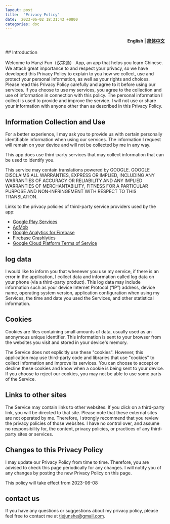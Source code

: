 ```yaml
---
layout: post
title:  "Privacy Policy"
date:  2023-06-02 18:31:43 +0800
categories: doc
---
```

<h4 align="right"><strong>English</strong> | <a href="https://hanzi-fun.github.io/doc/2023-06-02-%E9%9A%90%E7%A7%81%E5%8D%8F%E8%AE%AE.html">简体中文</a></h4>
## Introduction

Welcome to Hanzi Fun（汉字通） App, an app that helps you learn Chinese. We attach great importance to and respect your privacy, so we have developed this Privacy Policy to explain to you how we collect, use and protect your personal information, as well as your rights and choices. Please read this Privacy Policy carefully and agree to it before using our services. If you choose to use my services, you agree to the collection and use of information in connection with this policy. The personal information I collect is used to provide and improve the service. I will not use or share your information with anyone other than as described in this Privacy Policy.

## Information Collection and Use

For a better experience, I may ask you to provide us with certain personally identifiable information when using our services. The information I request will remain on your device and will not be collected by me in any way.

This app does use third-party services that may collect information that can be used to identify you.

This service may contain translations powered by GOOGLE. GOOGLE DISCLAIMS ALL WARRANTIES, EXPRESS OR IMPLIED, INCLUDING ANY WARRANTIES OF ACCURACY OR RELIABILITY AND ANY IMPLIED WARRANTIES OF MERCHANTABILITY, FITNESS FOR A PARTICULAR PURPOSE AND NON-INFRINGEMENT WITH RESPECT TO THIS TRANSLATION.

Links to the privacy policies of third-party service providers used by the app:

- [Google Play Services](https://www.google.com/policies/privacy/)
- [AdMob](https://support.google.com/admob/answer/6128543?hl=en)
- [Google Analytics for Firebase](https://firebase.google.com/policies/analytics)
- [Firebase Crashlytics](https://firebase.google.com/support/privacy/)
- [Google Cloud Platform Terms of Service](https://cloud.google.com/terms)

## **log data**

I would like to inform you that whenever you use my service, if there is an error in the application, I collect data and information called log data on your phone (via a third-party product). This log data may include information such as your device Internet Protocol (“IP”) address, device name, operating system version, application configuration when using my Services, the time and date you used the Services, and other statistical information.

## Cookies

Cookies are files containing small amounts of data, usually used as an anonymous unique identifier. This information is sent to your browser from the websites you visit and stored in your device's memory.

The Service does not explicitly use these "cookies". However, this application may use third-party code and libraries that use "cookies" to collect information and improve its services. You can choose to accept or decline these cookies and know when a cookie is being sent to your device. If you choose to reject our cookies, you may not be able to use some parts of the Service.

## **Links to other sites**

The Service may contain links to other websites. If you click on a third-party link, you will be directed to that site. Please note that these external sites are not operated by me. Therefore, I strongly recommend that you review the privacy policies of those websites. I have no control over, and assume no responsibility for, the content, privacy policies, or practices of any third-party sites or services.

## **Changes to this Privacy Policy**

I may update our Privacy Policy from time to time. Therefore, you are advised to check this page periodically for any changes. I will notify you of any changes by posting the new Privacy Policy on this page.

This policy will take effect from 2023-06-08

## **contact us**

If you have any questions or suggestions about my privacy policy, please feel free to contact me at tiejunshe@gmail.com.